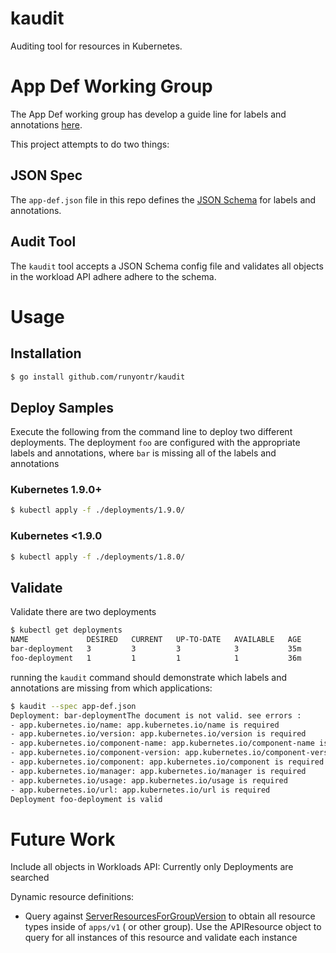 # kaudit
Auditing tool for resources in Kubernetes.


# App Def Working Group

The App Def working group has develop a guide line for
labels and annotations [here](https://docs.google.com/document/d/1EVy0wRJRm5nogkHl38fNKbFrhERmSL_CLNE4cxcsc_M/edit#).

This project attempts to do two things:


## JSON Spec

The `app-def.json` file in this repo defines the
[JSON Schema](http://json-schema.org/) for labels 
and annotations.

## Audit Tool

The `kaudit` tool accepts a JSON Schema config file
and validates all objects in the workload API adhere
adhere to the schema.



# Usage

## Installation
```bash
$ go install github.com/runyontr/kaudit
```

## Deploy Samples
Execute the following from the command line to deploy two different deployments.  The deployment
`foo` are configured with the appropriate labels and annotations, where `bar` is missing all of the 
labels and annotations 

### Kubernetes 1.9.0+
```bash
$ kubectl apply -f ./deployments/1.9.0/
```

### Kubernetes <1.9.0
```bash
$ kubectl apply -f ./deployments/1.8.0/
```

## Validate
Validate there are two deployments
```bash
$ kubectl get deployments
NAME             DESIRED   CURRENT   UP-TO-DATE   AVAILABLE   AGE
bar-deployment   3         3         3            3           35m
foo-deployment   1         1         1            1           36m
```

running the `kaudit` command should demonstrate which labels and annotations are missing from which 
applications:

```bash
$ kaudit --spec app-def.json 
Deployment: bar-deploymentThe document is not valid. see errors :
- app.kubernetes.io/name: app.kubernetes.io/name is required
- app.kubernetes.io/version: app.kubernetes.io/version is required
- app.kubernetes.io/component-name: app.kubernetes.io/component-name is required
- app.kubernetes.io/component-version: app.kubernetes.io/component-version is required
- app.kubernetes.io/component: app.kubernetes.io/component is required
- app.kubernetes.io/manager: app.kubernetes.io/manager is required
- app.kubernetes.io/usage: app.kubernetes.io/usage is required
- app.kubernetes.io/url: app.kubernetes.io/url is required
Deployment foo-deployment is valid
```



# Future Work

Include all objects in Workloads API:  Currently
only Deployments are searched

Dynamic resource definitions:
* Query against [ServerResourcesForGroupVersion](https://github.com/kubernetes/client-go/blob/master/discovery/discovery_client.go#L75)
to obtain all resource types inside of `apps/v1` ( or other group).  Use the APIResource object
to query for all instances of this resource and validate each instance
